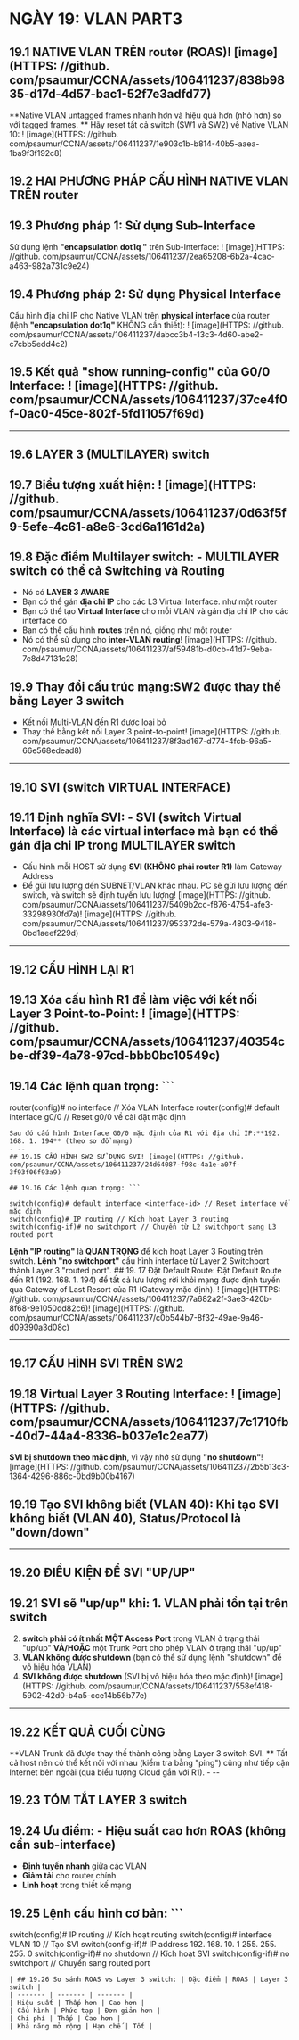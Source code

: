 # NGÀY 19: VLAN PART3

## 19.1 NATIVE VLAN TRÊN router (ROAS)! [image](HTTPS: //github. com/psaumur/CCNA/assets/106411237/838b9835-d17d-4d57-bac1-52f7e3adfd77)

**Native VLAN untagged frames nhanh hơn và hiệu quả hơn (nhỏ hơn) so với tagged frames. **
Hãy reset tất cả switch (SW1 và SW2) về Native VLAN 10: ! [image](HTTPS: //github. com/psaumur/CCNA/assets/106411237/1e903c1b-b814-40b5-aaea-1ba9f3f192c8)
## 19.2 HAI PHƯƠNG PHÁP CẤU HÌNH NATIVE VLAN TRÊN router

## 19.3 Phương pháp 1: Sử dụng Sub-Interface

Sử dụng lệnh **"encapsulation dot1q <VLAN-id>"** trên Sub-Interface: ! [image](HTTPS: //github. com/psaumur/CCNA/assets/106411237/2ea65208-6b2a-4cac-a463-982a731c9e24)
## 19.4 Phương pháp 2: Sử dụng Physical Interface

Cấu hình địa chỉ IP cho Native VLAN trên **physical interface** của router (lệnh **"encapsulation dot1q"** KHÔNG cần thiết): ! [image](HTTPS: //github. com/psaumur/CCNA/assets/106411237/dabcc3b4-13c3-4d60-abe2-c7cbb5edd4c2)
## 19.5 Kết quả "show running-config" của G0/0 Interface: ! [image](HTTPS: //github. com/psaumur/CCNA/assets/106411237/37ce4f0f-0ac0-45ce-802f-5fd11057f69d)

- --
## 19.6 LAYER 3 (MULTILAYER) switch

## 19.7 Biểu tượng xuất hiện: ! [image](HTTPS: //github. com/psaumur/CCNA/assets/106411237/0d63f5f9-5efe-4c61-a8e6-3cd6a1161d2a)

## 19.8 Đặc điểm Multilayer switch: - **MULTILAYER switch** có thể cả **Switching và Routing**

- Nó có **LAYER 3 AWARE**
- Bạn có thể gán **địa chỉ IP** cho các L3 Virtual Interface. như một router
- Bạn có thể tạo **Virtual Interface** cho mỗi VLAN và gán địa chỉ IP cho các interface đó
- Bạn có thể cấu hình **routes** trên nó, giống như một router
- Nó có thể sử dụng cho **inter-VLAN routing**! [image](HTTPS: //github. com/psaumur/CCNA/assets/106411237/af59481b-d0cb-41d7-9eba-7c8d47131c28)
## 19.9 Thay đổi cấu trúc mạng:**SW2 được thay thế bằng Layer 3 switch**

- Kết nối Multi-VLAN đến R1 được loại bỏ
- Thay thế bằng kết nối Layer 3 point-to-point! [image](HTTPS: //github. com/psaumur/CCNA/assets/106411237/8f3ad167-d774-4fcb-96a5-66e568edead8)
- --
## 19.10 SVI (switch VIRTUAL INTERFACE)

## 19.11 Định nghĩa SVI: - **SVI (switch Virtual Interface)** là các virtual interface mà bạn có thể gán địa chỉ IP trong MULTILAYER switch

- Cấu hình mỗi HOST sử dụng **SVI (KHÔNG phải router R1)** làm Gateway Address
- Để gửi lưu lượng đến SUBNET/VLAN khác nhau. PC sẽ gửi lưu lượng đến switch, và switch sẽ định tuyến lưu lượng! [image](HTTPS: //github. com/psaumur/CCNA/assets/106411237/5409b2cc-f876-4754-afe3-33298930fd7a)! [image](HTTPS: //github. com/psaumur/CCNA/assets/106411237/953372de-579a-4803-9418-0bd1aeef229d)
- --
## 19.12 CẤU HÌNH LẠI R1

## 19.13 Xóa cấu hình R1 để làm việc với kết nối Layer 3 Point-to-Point: ! [image](HTTPS: //github. com/psaumur/CCNA/assets/106411237/40354cbe-df39-4a78-97cd-bbb0bc10549c)

## 19.14 Các lệnh quan trọng: ```

router(config)# no interface <sub-interface-id> // Xóa VLAN Interface
router(config)# default interface g0/0 // Reset g0/0 về cài đặt mặc định
```
Sau đó cấu hình Interface G0/0 mặc định của R1 với địa chỉ IP:**192. 168. 1. 194** (theo sơ đồ mạng)
- --
## 19.15 CẤU HÌNH SW2 SỬ DỤNG SVI! [image](HTTPS: //github. com/psaumur/CCNA/assets/106411237/24d64087-f98c-4a1e-a07f-3f93f06f93a9)

## 19.16 Các lệnh quan trọng: ```

switch(config)# default interface <interface-id> // Reset interface về mặc định
switch(config)# IP routing // Kích hoạt Layer 3 routing
switch(config-if)# no switchport // Chuyển từ L2 switchport sang L3 routed port
```
**Lệnh "IP routing"** là **QUAN TRỌNG** để kích hoạt Layer 3 Routing trên switch. **Lệnh "no switchport"** cấu hình interface từ Layer 2 Switchport thành Layer 3 "routed port". ## 19. 17 Đặt Default Route: Đặt Default Route đến R1 (192. 168. 1. 194) để tất cả lưu lượng rời khỏi mạng được định tuyến qua Gateway of Last Resort của R1 (Gateway mặc định). ! [image](HTTPS: //github. com/psaumur/CCNA/assets/106411237/7a682a2f-3ae3-420b-8f68-9e1050dd82c6)! [image](HTTPS: //github. com/psaumur/CCNA/assets/106411237/c0b544b7-8f32-49ae-9a46-d09390a3d08c)
- --
## 19.17 CẤU HÌNH SVI TRÊN SW2

## 19.18 Virtual Layer 3 Routing Interface: ! [image](HTTPS: //github. com/psaumur/CCNA/assets/106411237/7c1710fb-40d7-44a4-8336-b037e1c2ea77)

**SVI bị shutdown theo mặc định**, vì vậy nhớ sử dụng **"no shutdown"**! [image](HTTPS: //github. com/psaumur/CCNA/assets/106411237/2b5b13c3-1364-4296-886c-0bd9b00b4167)
## 19.19 Tạo SVI không biết (VLAN 40): Khi tạo SVI không biết (VLAN 40), Status/Protocol là **"down/down"**

- --
## 19.20 ĐIỀU KIỆN ĐỂ SVI "UP/UP"

## 19.21 SVI sẽ "up/up" khi: 1. **VLAN phải tồn tại** trên switch

2. **switch phải có ít nhất MỘT Access Port** trong VLAN ở trạng thái "up/up" **VÀ/HOẶC** một Trunk Port cho phép VLAN ở trạng thái "up/up"
3. **VLAN không được shutdown** (bạn có thể sử dụng lệnh "shutdown" để vô hiệu hóa VLAN)
4. **SVI không được shutdown** (SVI bị vô hiệu hóa theo mặc định)! [image](HTTPS: //github. com/psaumur/CCNA/assets/106411237/558ef418-5902-42d0-b4a5-cce14b56b77e)
- --
## 19.22 KẾT QUẢ CUỐI CÙNG

**VLAN Trunk đã được thay thế thành công bằng Layer 3 switch SVI. **
Tất cả host nên có thể kết nối với nhau (kiểm tra bằng "ping") cũng như tiếp cận Internet bên ngoài (qua biểu tượng Cloud gắn với R1). - --
## 19.23 TÓM TẮT LAYER 3 switch

## 19.24 Ưu điểm: - **Hiệu suất cao hơn** ROAS (không cần sub-interface)

- **Định tuyến nhanh** giữa các VLAN
- **Giảm tải** cho router chính
- **Linh hoạt** trong thiết kế mạng
## 19.25 Lệnh cấu hình cơ bản: ```

switch(config)# IP routing // Kích hoạt routing
switch(config)# interface VLAN 10 // Tạo SVI
switch(config-if)# IP address 192. 168. 10. 1 255. 255. 255. 0
switch(config-if)# no shutdown // Kích hoạt SVI
switch(config-if)# no switchport // Chuyển sang routed port
```
| ## 19.26 So sánh ROAS vs Layer 3 switch: | Đặc điểm | ROAS | Layer 3 switch |
| ------- | ------- | ------- |
| Hiệu suất | Thấp hơn | Cao hơn |
| Cấu hình | Phức tạp | Đơn giản hơn |
| Chi phí | Thấp | Cao hơn |
| Khả năng mở rộng | Hạn chế | Tốt |